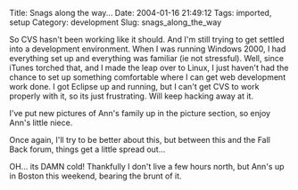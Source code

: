 Title: Snags along the way...
Date: 2004-01-16 21:49:12
Tags: imported, setup
Category: development
Slug: snags_along_the_way

So CVS hasn't been working like it should.  And I'm still trying to get settled into a development environment.  When I was running Windows 2000, I had everything set up and everything was familiar (ie not stressful).  Well, since iTunes torched that, and I made the leap over to Linux, I just haven't had the chance to set up something comfortable where I can get web development work done.  I got Eclipse up and running, but I can't get CVS to work properly with it, so its just frustrating.  Will keep hacking away at it.

I've put new pictures of Ann's family up in the picture section, so enjoy Ann's little niece.

Once again, I'll try to be better about this, but between this and the Fall Back forum, things get a little spread out...

OH... its DAMN cold!  Thankfully I don't live a few hours north, but Ann's up in Boston this weekend, bearing the brunt of it.
